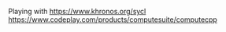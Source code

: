 Playing with
https://www.khronos.org/sycl
https://www.codeplay.com/products/computesuite/computecpp




